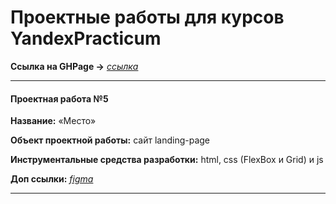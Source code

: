 # Проектные работы для курсов YandexPracticum

__Ссылка на GHPage →__ _[ссылка](https://mea6ea6.github.io/my-repository/)_

------

#### Проектная работа №5

__Название:__ «Место»  

__Объект проектной работы:__ сайт landing-page  

__Инструментальные средства разработки:__ html, css (FlexBox и Grid) и js  


__Доп ссылки:__
_[figma](https://www.figma.com/file/bjyvbKKJN2naO0ucURl2Z0/JavaScript.-Sprint-5?node-id=0%3A1)_

------